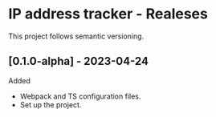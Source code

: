 # IP address tracker - Realeses

This project follows semantic versioning.

## [0.1.0-alpha] - 2023-04-24

Added

- Webpack and TS configuration files.
- Set up the project.
